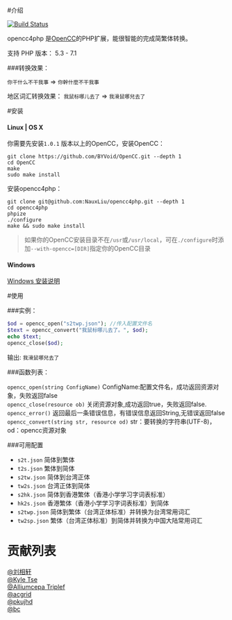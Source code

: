 #介绍

[![Build Status](https://travis-ci.org/NauxLiu/opencc4php.svg?branch=master)](https://travis-ci.org/NauxLiu/opencc4php)

opencc4php 是[OpenCC](https://github.com/BYVoid/OpenCC)的PHP扩展，能很智能的完成简繁体转换。 

支持 PHP 版本： 5.3 - 7.1

###转换效果：

`你干什么不干我事` => `你幹什麼不干我事`

地区词汇转换效果：
`我鼠标哪儿去了` => `我滑鼠哪兒去了`

#安装

#### Linux | OS X

你需要先安装`1.0.1` 版本以上的OpenCC，安装OpenCC：
```
git clone https://github.com/BYVoid/OpenCC.git --depth 1
cd OpenCC
make
sudo make install
```
安装opencc4php：
```
git clone git@github.com:NauxLiu/opencc4php.git --depth 1
cd opencc4php
phpize
./configure
make && sudo make install
```
>如果你的OpenCC安装目录不在`/usr`或`/usr/local`，可在`./configure`时添加`--with-opencc=[DIR]`指定你的OpenCC目录


#### Windows
[Windows 安装说明](https://github.com/NauxLiu/opencc4php/pull/16)

#使用

###实例：
```php
$od = opencc_open("s2twp.json"); //传入配置文件名
$text = opencc_convert("我鼠标哪儿去了。", $od);
echo $text;
opencc_close($od);
```
输出:
`我滑鼠哪兒去了`

###函数列表：

`opencc_open(string ConfigName)`  ConfigName:配置文件名，成功返回资源对象，失败返回false  
`opencc_close(resource ob)`  关闭资源对象,成功返回true，失败返回false.   
`opencc_error()` 返回最后一条错误信息，有错误信息返回String,无错误返回false  
`opencc_convert(string str, resource od)` str：要转换的字符串(UTF-8)，od：opencc资源对象  


###可用配置
* `s2t.json` 简体到繁体 
* `t2s.json` 繁体到简体 
* `s2tw.json` 简体到台湾正体 
* `tw2s.json` 台湾正体到简体 
* `s2hk.json` 简体到香港繁体（香港小学学习字词表标准） 
* `hk2s.json` 香港繁体（香港小学学习字词表标准）到简体 
* `s2twp.json` 简体到繁体（台湾正体标准）并转换为台湾常用词汇 
* `tw2sp.json` 繁体（台湾正体标准）到简体并转换为中国大陆常用词汇

# 贡献列表
[@刘相轩](https://github.com/NauxLiu)  
[@Kyle Tse](https://github.com/shtse8)  
[@Alliumcepa Triplef](https://github.com/fffonion)  
[@acgrid](https://github.com/acgrid)  
[@pkujhd](https://github.com/pkujhd)  
[@bc](https://github.com/bclow)  

